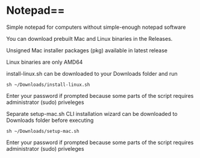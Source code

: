 # Notepad==
Simple notepad for computers without simple-enough notepad software


You can download prebuilt Mac and Linux binaries in the Releases.

Unsigned Mac installer packages (pkg) available in latest release

Linux binaries are only AMD64

install-linux.sh can be downloaded to your Downloads folder and run 
```
sh ~/Downloads/install-linux.sh
```
Enter your password if prompted because some parts of the script requires administrator (sudo) priveleges

Separate setup-mac.sh CLI installation wizard can be downloaded to Downloads folder before executing
```
sh ~/Downloads/setup-mac.sh
```
Enter your password if prompted because some parts of the script requires administrator (sudo) priveleges